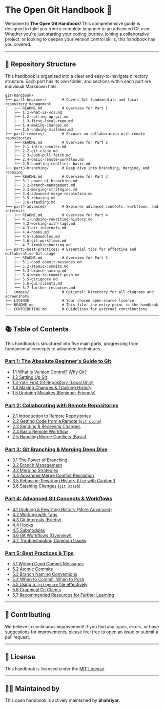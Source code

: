 # The Open Git Handbook 🚀

Welcome to **The Open Git Handbook**! This comprehensive guide is designed to take you from a complete beginner to an advanced Git user. Whether you're just starting your coding journey, joining a collaborative project, or looking to deepen your version control skills, this handbook has you covered.

---

## 📂 Repository Structure

This handbook is organized into a clear and easy-to-navigate directory structure. Each part has its own folder, and sections within each part are individual Markdown files.

```
git-handbook/
├── part1-beginner/       # Covers Git fundamentals and local repository management
│   ├── README.md         # Overview for Part 1
│   ├── 1.1-what-is-vcs.md
│   ├── 1.2-setting-up-git.md
│   ├── 1.3-first-local-repo.md
│   ├── 1.4-making-changes.md
│   └── 1.5-undoing-mistakes.md
├── part2-remotes/        # Focuses on collaboration with remote repositories
│   ├── README.md         # Overview for Part 2
│   ├── 2.1-intro-remotes.md
│   ├── 2.2-git-clone.md
│   ├── 2.3-push-pull-fetch.md
│   ├── 2.4-basic-remote-workflow.md
│   └── 2.5-handling-conflicts-basic.md
├── part3-branching/      # Deep dive into branching, merging, and rebasing
│   ├── README.md         # Overview for Part 3
│   ├── 3.1-power-of-branching.md
│   ├── 3.2-branch-management.md
│   ├── 3.3-merging-strategies.md
│   ├── 3.4-advanced-merge-resolution.md
│   ├── 3.5-rebasing.md
│   └── 3.6-stashing.md
├── part4-advanced/       # Explores advanced concepts, workflows, and internals
│   ├── README.md         # Overview for Part 4
│   ├── 4.1-undoing-rewriting-history.md
│   ├── 4.2-working-with-tags.md
│   ├── 4.3-git-internals.md
│   ├── 4.4-hooks.md
│   ├── 4.5-submodules.md
│   ├── 4.6-git-workflows.md
│   └── 4.7-troubleshooting.md
├── part5-best-practices/ # Essential tips for effective and collaborative Git usage
│   ├── README.md         # Overview for Part 5
│   ├── 5.1-good-commit-messages.md
│   ├── 5.2-atomic-commits.md
│   ├── 5.3-branch-naming.md
│   ├── 5.4-when-to-commit-push.md
│   ├── 5.5-gitignore.md
│   ├── 5.6-gui-clients.md
│   └── 5.7-further-resources.md
├── images/               # Optional: Directory for all diagrams and screenshots
├── LICENSE               # Your chosen open-source license
├── README.md             # This file: the entry point to the handbook
└── CONTRIBUTING.md       # Guidelines for external contributions
```

---

## 📚 Table of Contents

This handbook is structured into five main parts, progressing from fundamental concepts to advanced techniques.

### [Part 1: The Absolute Beginner's Guide to Git](part1-beginner/README.md)
* [1.1 What is Version Control? Why Git?](part1-beginner/1.1-what-is-vcs.md)
* [1.2 Setting Up Git](part1-beginner/1.2-setting-up-git.md)
* [1.3 Your First Git Repository (Local Only)](part1-beginner/1.3-first-local-repo.md)
* [1.4 Making Changes & Tracking History](part1-beginner/1.4-making-changes.md)
* [1.5 Undoing Mistakes (Beginner-Friendly)](part1-beginner/1.5-undoing-mistakes.md)

### [Part 2: Collaborating with Remote Repositories](part2-remotes/README.md)
* [2.1 Introduction to Remote Repositories](part2-remotes/2.1-intro-remotes.md)
* [2.2 Getting Code from a Remote (`git clone`)](part2-remotes/2.2-git-clone.md)
* [2.3 Sending & Receiving Changes](part2-remotes/2.3-push-pull-fetch.md)
* [2.4 Basic Remote Workflow](part2-remotes/2.4-basic-remote-workflow.md)
* [2.5 Handling Merge Conflicts (Basic)](part2-remotes/2.5-handling-conflicts-basic.md)

### [Part 3: Git Branching & Merging Deep Dive](part3-branching/README.md)
* [3.1 The Power of Branching](part3-branching/3.1-power-of-branching.md)
* [3.2 Branch Management](part3-branching/3.2-branch-management.md)
* [3.3 Merging Strategies](part3-branching/3.3-merging-strategies.md)
* [3.4 Advanced Merge Conflict Resolution](part3-branching/3.4-advanced-merge-resolution.md)
* [3.5 Rebasing: Rewriting History (Use with Caution!)](part3-branching/3.5-rebasing.md)
* [3.6 Stashing Changes (`git stash`)](part3-branching/3.6-stashing.md)

### [Part 4: Advanced Git Concepts & Workflows](part4-advanced/README.md)
* [4.1 Undoing & Rewriting History (More Advanced)](part4-advanced/4.1-undoing-rewriting-history.md)
* [4.2 Working with Tags](part4-advanced/4.2-working-with-tags.md)
* [4.3 Git Internals (Briefly)](part4-advanced/4.3-git-internals.md)
* [4.4 Hooks](part4-advanced/4.4-hooks.md)
* [4.5 Submodules](part4-advanced/4.5-submodules.md)
* [4.6 Git Workflows (Overview)](part4-advanced/4.6-git-workflows.md)
* [4.7 Troubleshooting Common Issues](part4-advanced/4.7-troubleshooting.md)

### [Part 5: Best Practices & Tips](part5-best-practices/README.md)
* [5.1 Writing Good Commit Messages](part5-best-practices/5.1-good-commit-messages.md)
* [5.2 Atomic Commits](part5-best-practices/5.2-atomic-commits.md)
* [5.3 Branch Naming Conventions](part5-best-practices/5.3-branch-naming.md)
* [5.4 When to Commit, When to Push](part5-best-practices/5.4-when-to-commit-push.md)
* [5.5 Using a `.gitignore` file effectively](part5-best-practices/5.5-gitignore.md)
* [5.6 Graphical Git Clients](part5-best-practices/5.6-gui-clients.md)
* [5.7 Recommended Resources for Further Learning](part5-best-practices/5.7-further-resources.md)

---

## 🤝 Contributing

We believe in continuous improvement! If you find any typos, errors, or have suggestions for improvements, please feel free to open an issue or submit a pull request.

---

## 📄 License

This handbook is licensed under the [MIT License](LICENSE).

---

## 👨‍💻 Maintained by

This open handbook is actively maintained by **Shahriyar**.
